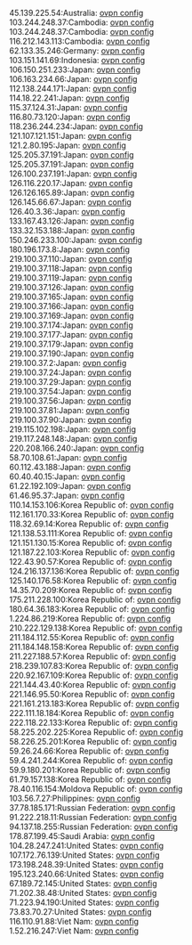 45.139.225.54:Australia: [ovpn config](vpn/45_139_225_54.ovpn)  
103.244.248.37:Cambodia: [ovpn config](vpn/103_244_248_37.ovpn)  
103.244.248.37:Cambodia: [ovpn config](vpn/103_244_248_37.ovpn)  
116.212.143.113:Cambodia: [ovpn config](vpn/116_212_143_113.ovpn)  
62.133.35.246:Germany: [ovpn config](vpn/62_133_35_246.ovpn)  
103.151.141.69:Indonesia: [ovpn config](vpn/103_151_141_69.ovpn)  
106.150.251.233:Japan: [ovpn config](vpn/106_150_251_233.ovpn)  
106.163.234.66:Japan: [ovpn config](vpn/106_163_234_66.ovpn)  
112.138.244.171:Japan: [ovpn config](vpn/112_138_244_171.ovpn)  
114.18.22.241:Japan: [ovpn config](vpn/114_18_22_241.ovpn)  
115.37.124.31:Japan: [ovpn config](vpn/115_37_124_31.ovpn)  
116.80.73.120:Japan: [ovpn config](vpn/116_80_73_120.ovpn)  
118.236.244.234:Japan: [ovpn config](vpn/118_236_244_234.ovpn)  
121.107.121.151:Japan: [ovpn config](vpn/121_107_121_151.ovpn)  
121.2.80.195:Japan: [ovpn config](vpn/121_2_80_195.ovpn)  
125.205.37.191:Japan: [ovpn config](vpn/125_205_37_191.ovpn)  
125.205.37.191:Japan: [ovpn config](vpn/125_205_37_191.ovpn)  
126.100.237.191:Japan: [ovpn config](vpn/126_100_237_191.ovpn)  
126.116.220.17:Japan: [ovpn config](vpn/126_116_220_17.ovpn)  
126.126.165.89:Japan: [ovpn config](vpn/126_126_165_89.ovpn)  
126.145.66.67:Japan: [ovpn config](vpn/126_145_66_67.ovpn)  
126.40.3.36:Japan: [ovpn config](vpn/126_40_3_36.ovpn)  
133.167.43.126:Japan: [ovpn config](vpn/133_167_43_126.ovpn)  
133.32.153.188:Japan: [ovpn config](vpn/133_32_153_188.ovpn)  
150.246.233.100:Japan: [ovpn config](vpn/150_246_233_100.ovpn)  
180.196.173.8:Japan: [ovpn config](vpn/180_196_173_8.ovpn)  
219.100.37.110:Japan: [ovpn config](vpn/219_100_37_110.ovpn)  
219.100.37.118:Japan: [ovpn config](vpn/219_100_37_118.ovpn)  
219.100.37.119:Japan: [ovpn config](vpn/219_100_37_119.ovpn)  
219.100.37.126:Japan: [ovpn config](vpn/219_100_37_126.ovpn)  
219.100.37.165:Japan: [ovpn config](vpn/219_100_37_165.ovpn)  
219.100.37.166:Japan: [ovpn config](vpn/219_100_37_166.ovpn)  
219.100.37.169:Japan: [ovpn config](vpn/219_100_37_169.ovpn)  
219.100.37.174:Japan: [ovpn config](vpn/219_100_37_174.ovpn)  
219.100.37.177:Japan: [ovpn config](vpn/219_100_37_177.ovpn)  
219.100.37.179:Japan: [ovpn config](vpn/219_100_37_179.ovpn)  
219.100.37.190:Japan: [ovpn config](vpn/219_100_37_190.ovpn)  
219.100.37.2:Japan: [ovpn config](vpn/219_100_37_2.ovpn)  
219.100.37.24:Japan: [ovpn config](vpn/219_100_37_24.ovpn)  
219.100.37.29:Japan: [ovpn config](vpn/219_100_37_29.ovpn)  
219.100.37.54:Japan: [ovpn config](vpn/219_100_37_54.ovpn)  
219.100.37.56:Japan: [ovpn config](vpn/219_100_37_56.ovpn)  
219.100.37.81:Japan: [ovpn config](vpn/219_100_37_81.ovpn)  
219.100.37.90:Japan: [ovpn config](vpn/219_100_37_90.ovpn)  
219.115.102.198:Japan: [ovpn config](vpn/219_115_102_198.ovpn)  
219.117.248.148:Japan: [ovpn config](vpn/219_117_248_148.ovpn)  
220.208.166.240:Japan: [ovpn config](vpn/220_208_166_240.ovpn)  
58.70.108.61:Japan: [ovpn config](vpn/58_70_108_61.ovpn)  
60.112.43.188:Japan: [ovpn config](vpn/60_112_43_188.ovpn)  
60.40.40.15:Japan: [ovpn config](vpn/60_40_40_15.ovpn)  
61.22.192.109:Japan: [ovpn config](vpn/61_22_192_109.ovpn)  
61.46.95.37:Japan: [ovpn config](vpn/61_46_95_37.ovpn)  
110.14.153.106:Korea Republic of: [ovpn config](vpn/110_14_153_106.ovpn)  
112.161.170.33:Korea Republic of: [ovpn config](vpn/112_161_170_33.ovpn)  
118.32.69.14:Korea Republic of: [ovpn config](vpn/118_32_69_14.ovpn)  
121.138.53.111:Korea Republic of: [ovpn config](vpn/121_138_53_111.ovpn)  
121.151.130.15:Korea Republic of: [ovpn config](vpn/121_151_130_15.ovpn)  
121.187.22.103:Korea Republic of: [ovpn config](vpn/121_187_22_103.ovpn)  
122.43.90.57:Korea Republic of: [ovpn config](vpn/122_43_90_57.ovpn)  
124.216.137.136:Korea Republic of: [ovpn config](vpn/124_216_137_136.ovpn)  
125.140.176.58:Korea Republic of: [ovpn config](vpn/125_140_176_58.ovpn)  
14.35.70.209:Korea Republic of: [ovpn config](vpn/14_35_70_209.ovpn)  
175.211.228.100:Korea Republic of: [ovpn config](vpn/175_211_228_100.ovpn)  
180.64.36.183:Korea Republic of: [ovpn config](vpn/180_64_36_183.ovpn)  
1.224.86.219:Korea Republic of: [ovpn config](vpn/1_224_86_219.ovpn)  
210.222.129.138:Korea Republic of: [ovpn config](vpn/210_222_129_138.ovpn)  
211.184.112.55:Korea Republic of: [ovpn config](vpn/211_184_112_55.ovpn)  
211.184.148.158:Korea Republic of: [ovpn config](vpn/211_184_148_158.ovpn)  
211.227.188.57:Korea Republic of: [ovpn config](vpn/211_227_188_57.ovpn)  
218.239.107.83:Korea Republic of: [ovpn config](vpn/218_239_107_83.ovpn)  
220.92.167.109:Korea Republic of: [ovpn config](vpn/220_92_167_109.ovpn)  
221.144.43.40:Korea Republic of: [ovpn config](vpn/221_144_43_40.ovpn)  
221.146.95.50:Korea Republic of: [ovpn config](vpn/221_146_95_50.ovpn)  
221.161.213.183:Korea Republic of: [ovpn config](vpn/221_161_213_183.ovpn)  
222.111.18.184:Korea Republic of: [ovpn config](vpn/222_111_18_184.ovpn)  
222.118.22.133:Korea Republic of: [ovpn config](vpn/222_118_22_133.ovpn)  
58.225.202.225:Korea Republic of: [ovpn config](vpn/58_225_202_225.ovpn)  
58.226.25.201:Korea Republic of: [ovpn config](vpn/58_226_25_201.ovpn)  
59.26.24.66:Korea Republic of: [ovpn config](vpn/59_26_24_66.ovpn)  
59.4.241.244:Korea Republic of: [ovpn config](vpn/59_4_241_244.ovpn)  
59.9.180.201:Korea Republic of: [ovpn config](vpn/59_9_180_201.ovpn)  
61.79.157.138:Korea Republic of: [ovpn config](vpn/61_79_157_138.ovpn)  
78.40.116.154:Moldova Republic of: [ovpn config](vpn/78_40_116_154.ovpn)  
103.56.7.27:Philippines: [ovpn config](vpn/103_56_7_27.ovpn)  
37.78.185.171:Russian Federation: [ovpn config](vpn/37_78_185_171.ovpn)  
91.222.218.11:Russian Federation: [ovpn config](vpn/91_222_218_11.ovpn)  
94.137.18.255:Russian Federation: [ovpn config](vpn/94_137_18_255.ovpn)  
178.87.199.45:Saudi Arabia: [ovpn config](vpn/178_87_199_45.ovpn)  
104.28.247.241:United States: [ovpn config](vpn/104_28_247_241.ovpn)  
107.172.76.139:United States: [ovpn config](vpn/107_172_76_139.ovpn)  
173.198.248.39:United States: [ovpn config](vpn/173_198_248_39.ovpn)  
195.123.240.66:United States: [ovpn config](vpn/195_123_240_66.ovpn)  
67.189.72.145:United States: [ovpn config](vpn/67_189_72_145.ovpn)  
71.202.38.48:United States: [ovpn config](vpn/71_202_38_48.ovpn)  
71.223.94.190:United States: [ovpn config](vpn/71_223_94_190.ovpn)  
73.83.70.27:United States: [ovpn config](vpn/73_83_70_27.ovpn)  
116.110.91.88:Viet Nam: [ovpn config](vpn/116_110_91_88.ovpn)  
1.52.216.247:Viet Nam: [ovpn config](vpn/1_52_216_247.ovpn)  
